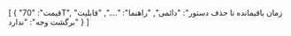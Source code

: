[
  {
    "قیمت": "70T",
    "زمان باقیمانده تا حذف دستور": "دائمی",
    "راهنما": "....",
    "قابلیت برگشت وجه": "ندارد"
  }
]
